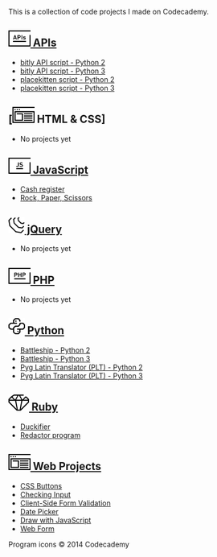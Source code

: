This is a collection of code projects I made on Codecademy.

## [<img src="img/apis.png" alt="APIs" height="32" /> APIs](apis)

- [bitly API script - Python 2](/apis/bitly_py2.py)
- [bitly API script - Python 3](apis/bitly_py3.py)
- [placekitten script - Python 2](apis/placekitten_py2.py)
- [placekitten script - Python 3](apis/placekitten_py3.py)

## [<img src="img/untitled.png" alt="HTML & CSS" height="32" /> HTML & CSS]
- No projects yet

## [<img src="img/js.png" alt="JavaScript" height="32" /> JavaScript](javascript)
- [Cash register](javascript/cash-register)
- [Rock, Paper, Scissors](javascript/rock-paper-scissors)

## [<img src="img/jquery.png" alt="jQuery" height="32" /> jQuery](jQuery)
- No projects yet

## [<img src="img/php.png" alt="PHP" height="32" /> PHP](PHP)
- No projects yet

## [<img src="img/python.png" alt="Python" height="32" /> Python](Python)
- [Battleship - Python 2](python/battleship_py2.py)
- [Battleship - Python 3](python/battleship_py3.py)
- [Pyg Latin Translator (PLT) - Python 2](python/plt_py2.py)
- [Pyg Latin Translator (PLT) - Python 3](python/plt_py3.py)

## [<img src="img/ruby.png" alt="Ruby" height="32" /> Ruby](Ruby)
- [Duckifier](Ruby/duckifier.rb)
- [Redactor program](Ruby/redact_it.rb)

## [<img src="img/untitled.png" alt="Web Projects" height="32" /> Web Projects](web-projects)
- [CSS Buttons](web-projects/css-buttons)
- [Checking Input](web-projects/checking-input)
- [Client-Side Form Validation](web-projects/client-side-form-validation)
- [Date Picker](web-projects/date-picker)
- [Draw with JavaScript](web-projects/draw-with-javascript)
- [Web Form](web-projects/web-form)

Program icons © 2014 Codecademy
